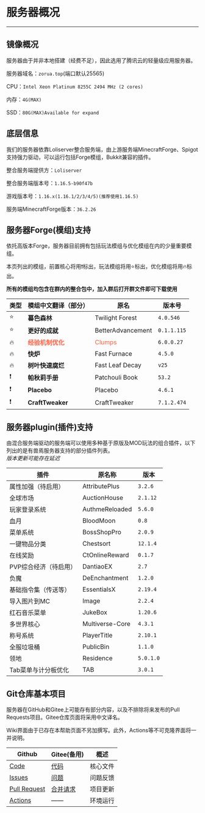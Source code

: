 # 服务器概况
***
## 镜像概况
服务器由于并非本地搭建（经费不足），因此选用了腾讯云的轻量级应用服务器。

服务器域名：`zorua.top`(端口默认25565)

CPU：`Intel Xeon Platinum 8255C 2494 MHz (2 cores)`

内存：`4G(MAX)`

SSD：`80G(MAX)Available for expand`

## 底层信息
我们的服务器依靠Loliserver整合服务端，由上游服务端MinecraftForge、Spigot支持强力驱动，可以运行包括Forge模组，Bukkit兼容的插件。

整合服务端提供方：`Loliserver`

整合服务端版本号：`1.16.5-b90f47b`

游戏版本号：`1.16.x(1.16.1/2/3/4/5)(推荐使用1.16.5)`

服务端MinecraftForge版本：`36.2.26`

## 服务器Forge(模组)支持
依托高版本Forge，服务器目前拥有包括玩法模组与优化模组在内的少量重要模组。

本页列出的模组，前置核心将用:exclamation:标出，玩法模组将用:star:标出，优化模组将用:fire:标出。

 **所有的模组均包含在群内的整合包中，加入群后打开群文件即可下载使用** 

| 类型            | 模组中文翻译（部分）       | 原名                | 版本号         |
|---------------|------------------|-------------------|-------------|
| :star:        | **暮色森林**         | Twilight Forest   | `4.0.546`   |
| :star:        | **更好的成就**        | BetterAdvancement | `0.1.1.115` |
| :fire: | **<font color="FF6347">经验机制优化</font>** | <font color="FF6347"> Clumps </font>     |  `6.0.0.27` |
| :fire:        | **快炉**           | Fast Furnace      | `4.5.0`     |
| :fire:        | **树叶快速腐烂**       | Fast Leaf Decay   | `v25`       |
| :exclamation: | **帕秋莉手册**        | Patchouli Book    | `53.2`      |
| :exclamation: | **Placebo**      | Placebo           | `4.6.1`     |
| :exclamation:  | **CraftTweaker**    | CraftTweaker            | `7.1.2.474` |

## 服务器plugin(插件)支持
由混合服务端驱动的服务端可以使用多种基于原版及MOD玩法的组合插件，以下列出的是有兽焉服务器支持的部分插件列表。</br>  _版本更新可能存在延迟_

| 插件         | 原名称             | 版本      |
|------------|-----------------|---------|
| 属性加强（待启用）  | AttributePlus             | `3.2.6`   |
| 全球市场       | AuctionHouse    | `2.1.12`  |
| 玩家登录系统     | AuthmeReloaded  | `5.6.0`   |
| 血月         | BloodMoon       | `0.8`     |
| 菜单系统       | BossShopPro     | `2.0.9`   |
| 一键物品分类     | Chestsort       | `12.1.4`  |
| 在线奖励       | CtOnlineReward  | `0.1.7`   |
| PVP综合经济（待启用）  | DantiaoEX             | `2.7`   |
| 负魔  | DeEnchantment             | `1.2.0`   |
| 基础指令集（传送等） | EssentialsX     | `2.19.4`  |
| 导入图片到MC    | Image           | `2.2.4`   |
| 红石音乐菜单     | JukeBox         | `1.20.6`  |
| 多世界核心      | Multiverse-Core | `4.3.1`   |
| 称号系统       | PlayerTitle     | `2.10.1`  |
| 全服垃圾桶      | PublicBin       | `1.1.0`   |
| 领地         | Residence       | `5.0.1.0` |
| Tab菜单与计分板优化  | TAB             | `3.0.1`   |


## Git仓库基本项目

服务器在GitHub和Gitee上可能存有部分内容，以及不排除将来发布的Pull Requests项目。Gitee仓库页面将采用中文译名。

Wiki界面由于已存在本帮助页面不另加撰写。此外，Actions等不可克隆界面将一并说明。

| Github                                                       | Gitee(备用)                                              | 概述   |
|--------------------------------------------------------------|--------------------------------------------------------|------|
| [Code](https://github.com/ZoruaFox/YSY-Server)               | [代码](https://gitee.com/zorua__fox/YSY-Server)          | 核心文件 |
| [Issues](https://github.com/ZoruaFox/YSY-Server/issues)      | [问题](https://gitee.com/zorua__fox/YSY-Server/issues)   | 问题反馈 |
| [Pull Request](https://github.com/ZoruaFox/YSY-Server/pulls) | [合并请求](https://gitee.com/zorua__fox/YSY-Server/issues) | 项目更新 |
| [Actions](https://github.com/ZoruaFox/YSY-Server/actions)    | ——                                                     | 环境运行 |